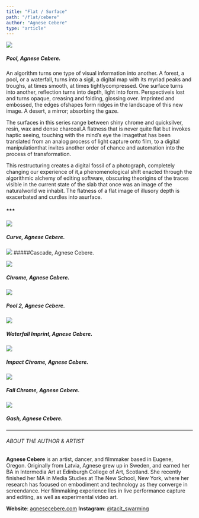 ```yaml
---
title: "Flat / Surface"
path: "/flat/cebere"
author: "Agnese Cebere"
type: "article"
---
```


![](/artwork/imgCebere01.jpg)[](#)
##### Pool, Agnese Cebere.

An algorithm turns one type of visual information into another. A forest, a pool, or a waterfall, turns into a sigil, a digital map with its myriad peaks and troughs, at times smooth, at times tightlycompressed. One surface turns into another, reflection turns into depth, light into form. Perspectiveis lost and turns opaque, creasing and folding, glossing over. Imprinted and embossed, the edges ofshapes form ridges in the landscape of this new image. A desert, a mirror; absorbing the gaze.

The surfaces in this series range between shiny chrome and quicksilver, resin, wax and dense charcoal.A flatness that is never quite flat but invokes haptic seeing, touching with the mind’s eye the imagethat has been translated from an analog process of light capture onto film, to a digital manipulationthat invites another order of chance and automation into the process of transformation.

This restructuring creates a digital fossil of a photograph, completely changing our experience of it,a phenomenological shift enacted through the algorithmic alchemy of editing software, obscuring theorigins of the traces visible in the current state of the slab that once was an image of the naturalworld we inhabit. The flatness of a flat image of illusory depth is exacerbated and curdles into asurface.


#### ***

![](/artwork/imgCebere02.jpg)[](#)
##### Curve, Agnese Cebere.

![](/artwork/imgCebere03.jpg)[](#)
#####Cascade, Agnese Cebere.


![](/artwork/imgCebere04.jpg)[](#)
##### Chrome, Agnese Cebere.


![](/artwork/imgCebere05.jpg)[](#)
##### Pool 2, Agnese Cebere.


![](/artwork/imgCebere06.jpg)[](#)
##### Waterfall Imprint, Agnese Cebere.

![](/artwork/imgCebere07.jpg)[](#)
##### Impact Chrome, Agnese Cebere.

![](/artwork/imgCebere08.jpg)[](#)
##### Fall Chrome, Agnese Cebere.

![](/artwork/imgCebere09.png)[](#)
##### Gash, Agnese Cebere.





---

<span class="bio1">

###### ABOUT THE AUTHOR &  ARTIST
**Agnese Cebere** is an artist, dancer, and filmmaker based in Eugene, Oregon.  Originally from Latvia, Agnese grew up in Sweden, and earned her BA in Intermedia Art at Edinburgh College of Art, Scotland. She recently finished her MA in Media Studies at The New School, New York, where her research has focused on embodiment and technology as they converge in screendance. Her filmmaking experience lies in live performance capture and editing, as well as experimental video art.

**Website**: [agnesecebere.com](https://agnesecebere.com)
**Instagram**: [@tacit_swarming](https://www.instagram.com/tacit_swarming)
</span>